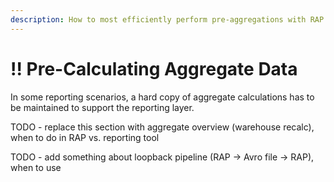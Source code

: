 ```yaml
---
description: How to most efficiently perform pre-aggregations with RAP.
---
```


# !! Pre-Calculating Aggregate Data

In some reporting scenarios, a hard copy of aggregate calculations has to be maintained to support the reporting layer.

TODO - replace this section with aggregate overview \(warehouse recalc\), when to do in RAP vs. reporting tool

TODO - add something about loopback pipeline \(RAP -&gt; Avro file -&gt; RAP\), when to use

